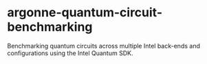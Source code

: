 # argonne-quantum-circuit-benchmarking
Benchmarking quantum circuits across multiple Intel back-ends and configurations using the Intel Quantum SDK.
